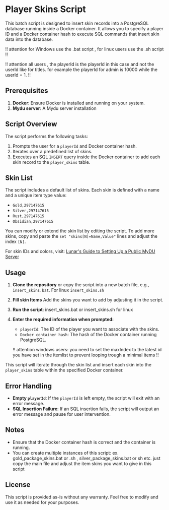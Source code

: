 # Player Skins Script

This batch script is designed to insert skin records into a PostgreSQL database running inside a Docker container. It allows you to specify a player ID and a Docker container hash to execute SQL commands that insert skin data into the database.

!! attention for Windows use the .bat script , for linux users use the .sh script !!

!! attention all users , the playerId is the playerId in this case and not the userId like for titles. for example the playerId for admin is 10000 while the userId = 1. !!

## Prerequisites

1. **Docker**: Ensure Docker is installed and running on your system.
2. **Mydu server**: A Mydu server installation

## Script Overview

The script performs the following tasks:

1. Prompts the user for a `playerId` and Docker container hash.
2. Iterates over a predefined list of skins.
3. Executes an SQL `INSERT` query inside the Docker container to add each skin record to the `player_skins` table.

## Skin List

The script includes a default list of skins. Each skin is defined with a name and a unique item type value:
- `Gold,297147615`
- `Silver,297147615`
- `Rust,297147615`
- `Obsidian,297147615`

You can modify or extend the skin list by editing the script. To add more skins, copy and paste the `set "skins[N]=Name,Value"` lines and adjust the index `[N]`.

For skin IDs and colors, visit: [Lunar's Guide to Setting Up a Public MyDU Server](https://thesettlers.notion.site/Lunar-s-guide-to-setting-up-a-public-MyDU-server-at-home-35e35bfa048644a7ba50abb6ab2e5eb7)

## Usage

1. **Clone the repository** or copy the script into a new batch file, e.g., `insert_skins.bat`. For linux `insert_skins.sh`

2. **Fill skin Items**
   Add the skins you want to add by adjusting it in the script.

3. **Run the script**:
    insert_skins.bat or insert_skins.sh for linux 

4. **Enter the required information when prompted:**
   - `playerId`: The ID of the player you want to associate with the skins.
   - `Docker container hash`: The hash of the Docker container running PostgreSQL.

   !! attention windows users: you need to set the maxIndex to the latest id you have set in the itemlist to prevent looping trough a minimal items !!

This script will iterate through the skin list and insert each skin into the `player_skins` table within the specified Docker container.

## Error Handling

- **Empty `playerId`**: If the `playerId` is left empty, the script will exit with an error message.
- **SQL Insertion Failure**: If an SQL insertion fails, the script will output an error message and pause for user intervention.

## Notes

- Ensure that the Docker container hash is correct and the container is running.
- You can create multiple instances of this script: ex. gold_package_skins.bat or .sh , silver_package_skins.bat or sh etc. just copy the main file and adjust the item skins you want to give in this script

## License

This script is provided as-is without any warranty. Feel free to modify and use it as needed for your purposes.






